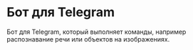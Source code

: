 #  Бот для Telegram
Бот для Telegram, который выполняет команды, например распознавание речи или объектов на изображениях.


